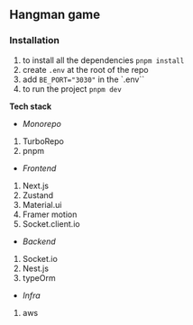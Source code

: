 ## Hangman game

### Installation

1. to install all the dependencies `pnpm install`
2. create `.env` at the root of the repo
3. add `BE_PORT="3030"` in the `.env``
4. to run the project `pnpm dev`

**Tech stack**

- _Monorepo_

1. TurboRepo
2. pnpm

- _Frontend_

1. Next.js
2. Zustand
3. Material.ui
4. Framer motion
5. Socket.client.io

- _Backend_

1. Socket.io
2. Nest.js
3. typeOrm

- _Infra_

1. aws

